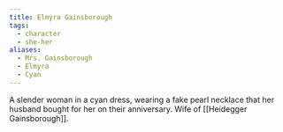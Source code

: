 ```yaml
---
title: Elmyra Gainsborough
tags:
  - character
  - she-her
aliases:
  - Mrs. Gainsborough
  - Elmyra
  - Cyan
---
```

A slender woman in a cyan dress, wearing a fake pearl necklace that her husband bought for her on their anniversary. Wife of [[Heidegger Gainsborough]].